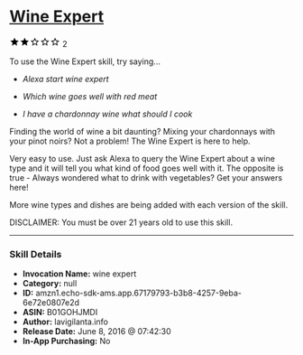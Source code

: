 # [Wine Expert](http://alexa.amazon.com/#skills/amzn1.echo-sdk-ams.app.67179793-b3b8-4257-9eba-6e72e0807e2d)
![2 stars](../../images/ic_star_black_18dp_1x.png)![2 stars](../../images/ic_star_black_18dp_1x.png)![2 stars](../../images/ic_star_border_black_18dp_1x.png)![2 stars](../../images/ic_star_border_black_18dp_1x.png)![2 stars](../../images/ic_star_border_black_18dp_1x.png) 2

To use the Wine Expert skill, try saying...

* *Alexa start wine expert*

* *Which wine goes well with red meat*

* *I have a chardonnay wine what should I cook*

Finding the world of wine a bit daunting? Mixing your chardonnays with your pinot noirs? Not a problem! The Wine Expert is here to help. 

Very easy to use. Just ask Alexa to query the Wine Expert about a wine type and it will tell you what kind of food goes well with it. The opposite is true - Always wondered what to drink with vegetables? Get your answers here!

More wine types and dishes are being added with each version of the skill.

DISCLAIMER: You must be over 21 years old to use this skill.

***

### Skill Details

* **Invocation Name:** wine expert
* **Category:** null
* **ID:** amzn1.echo-sdk-ams.app.67179793-b3b8-4257-9eba-6e72e0807e2d
* **ASIN:** B01GOHJMDI
* **Author:** lavigilanta.info
* **Release Date:** June 8, 2016 @ 07:42:30
* **In-App Purchasing:** No
